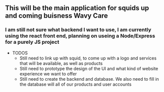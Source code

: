 ## This will be the main application for squids up and coming buisness Wavy Care 

### I am still not sure what backend I want to use, I am currently using the react front end, planning on useing a Node/Express for a purely JS project

- TODOS
	- Still need to link up with squid, to come up with a logo and services that will be available, as well as products
	- Still need to prototype the design of the UI and what kind of website experience we want to offer
	- Still need to create the backend and database. We also need to fill in the database will all of our products and user accounts

